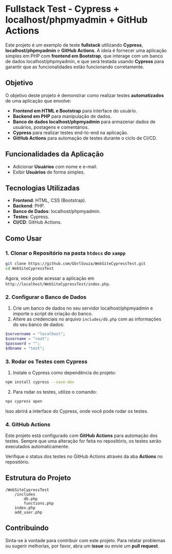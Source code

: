 # Fullstack Test - Cypress + localhost/phpmyadmin + GitHub Actions

Este projeto é um exemplo de teste **fullstack** utilizando **Cypress**, **localhost/phpmyadmin** e **GitHub Actions**. A ideia é fornecer uma aplicação simples em PHP com **frontend em Bootstrap**, que interage com um banco de dados localhost/phpmyadmin, e que será testada usando **Cypress** para garantir que as funcionalidades estão funcionando corretamente.

## Objetivo

O objetivo deste projeto é demonstrar como realizar testes **automatizados** de uma aplicação que envolve:

- **Frontend em HTML e Bootstrap** para interface do usuário.
- **Backend em PHP** para manipulação de dados.
- **Banco de dados localhost/phpmyadmin** para armazenar dados de usuários, postagens e comentários.
- **Cypress** para realizar testes end-to-end na aplicação.
- **GitHub Actions** para automação de testes durante o ciclo de CI/CD.

## Funcionalidades da Aplicação

- Adicionar **Usuários** com nome e e-mail.
- Exibir **Usuários** de forma simples.

## Tecnologias Utilizadas

- **Frontend**: HTML, CSS (Bootstrap).
- **Backend**: PHP.
- **Banco de Dados**: localhost/phpmyadmin.
- **Testes**: Cypress.
- **CI/CD**: GitHub Actions.

## Como Usar

### 1. Clonar o Repositório na pasta `htdocs` do `xampp`

```bash
git clone https://github.com/GbrlSouza/WebSiteCypressTest.git
cd WebSiteCypressTest
```
Agora, você pode acessar a aplicação em `http://localhost/WebSiteCypressTest/index.php`.

### 2. Configurar o Banco de Dados

1. Crie um banco de dados no seu servidor localhost/phpmyadmin e importe o script de criação do banco.
2. Altere as credenciais no arquivo `includes/db.php` com as informações do seu banco de dados:

```php
$servername = "localhost";
$username = "root";
$password = "";
$dbname = "test";
```

### 3. Rodar os Testes com Cypress

1. Instale o Cypress como dependência do projeto:

```bash
npm install cypress --save-dev
```

2. Para rodar os testes, utilize o comando:

```bash
npx cypress open
```

Isso abrirá a interface do Cypress, onde você pode rodar os testes.

### 4. GitHub Actions

Este projeto está configurado com **GitHub Actions** para automação dos testes. Sempre que uma alteração for feita no repositório, os testes serão executados automaticamente.

Verifique o status dos testes no GitHub Actions através da aba **Actions** no repositório.

## Estrutura do Projeto

```
/WebSiteCypressTest
    /includes
        db.php
        functions.php
    index.php
    add_user.php
```

## Contribuindo

Sinta-se à vontade para contribuir com este projeto. Para relatar problemas ou sugerir melhorias, por favor, abra um **issue** ou envie um **pull request**.
